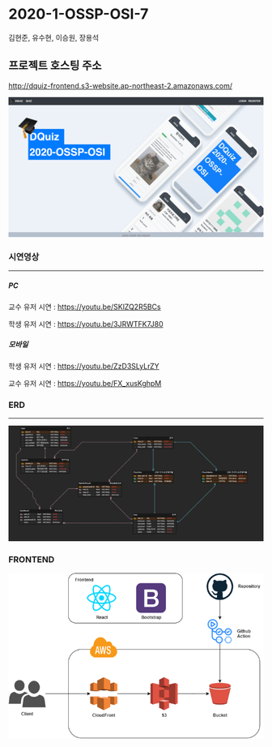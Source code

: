 # 2020-1-OSSP-OSI-7
김현준, 유수현, 이승원, 장용석

## **프로젝트 호스팅 주소**

http://dquiz-frontend.s3-website.ap-northeast-2.amazonaws.com/

![fullsize](./fullsize.png)



### 시연영상

------

##### PC

교수 유저 시연 :  https://youtu.be/SKlZQ2R5BCs

학생 유저 시연 :  https://youtu.be/3JRWTFK7J80

##### 모바일

학생 유저 시연  :  https://youtu.be/ZzD3SLyLrZY

교수 유저 시연  :  https://youtu.be/FX_xusKghpM



### ERD

------

![ERD](./ERD-1.PNG)



### FRONTEND

![dquiz_front](./dquiz_front.png)
